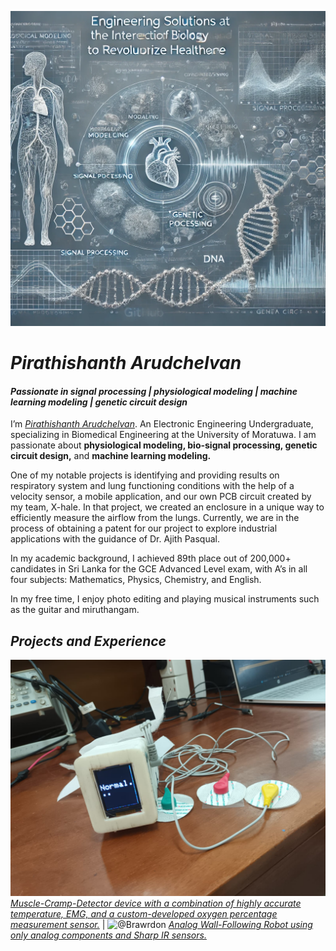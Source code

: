 ![Diagram of the system](https://github.com/pirathi2002/pirathi2002/blob/main/images/Background.png)
# _Pirathishanth Arudchelvan_
#### _Passionate in signal processing | physiological modeling | machine learning modeling | genetic circuit design_

I’m [_Pirathishanth Arudchelvan_](https://www.linkedin.com/in/pirathishanth-arudchelvan). An Electronic Engineering Undergraduate, specializing in Biomedical Engineering at the University of Moratuwa. I am passionate about **physiological modeling, bio-signal processing, genetic circuit design,** and **machine learning modeling.**

One of my notable projects is identifying and providing results on respiratory system and lung functioning conditions with the help of a velocity sensor, a mobile application, and our own PCB circuit created by my team, X-hale. In that project, we created an enclosure in a unique way to efficiently measure the airflow from the lungs. Currently, we are in the process of obtaining a patent for our project to explore industrial applications with the guidance of Dr. Ajith Pasqual.

In my academic background, I achieved 89th place out of 200,000+ candidates in Sri Lanka for the GCE Advanced Level exam, with A’s in all four subjects: Mathematics, Physics, Chemistry, and English.

In my free time, I enjoy photo editing and playing musical instruments such as the guitar and miruthangam.

## _Projects and Experience_

![@aprilspeight](https://github.com/pirathi2002/pirathi2002/blob/main/images/Muscle-Cramp-Detector.jpg)  [_Muscle-Cramp-Detector device with a combination of highly accurate temperature, EMG, and a custom-developed oxygen percentage measurement sensor._](https://github.com/pirathi2002/Muscle-Cramp-Detector) | ![@Brawrdon](https://github.com/pirathi2002/images/Analog-Wall-Following-Robot.jpg) [_Analog Wall-Following Robot using only analog components and Sharp IR sensors._](https://github.com/pirathi2002/pirathi2002/blob/main/images/Analog-Wall-Following-Robot.jpg)

<!---
pirathi2002/pirathi2002 is a ✨ special ✨ repository because its `README.md` (this file) appears on your GitHub profile.
You can click the Preview link to take a look at your changes.
--->

